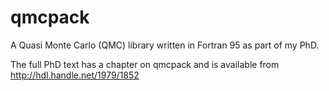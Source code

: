 qmcpack
=======

A Quasi Monte Carlo (QMC) library written in Fortran 95 as part of my PhD.

The full PhD text has a chapter on qmcpack and is available from
http://hdl.handle.net/1979/1852
